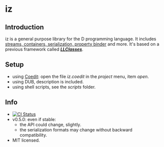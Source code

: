 iz
==

Introduction
------------
iz is a general purpose library for the D programming language. 
It includes [streams, containers, serialization, property binder](http://bbasile.github.io/iz/) and more.
It's based on a previous framework called [_**LLClasses**_](https://github.com/jsmdnq/LLClasses).

Setup
-----

- using [Coedit](https://github.com/BBasile/Coedit): open the file _iz.coedit_ in the _project_ menu, item _open_.
- using DUB, description is included.
- using shell scripts, see the _scripts_ folder.

Info
----
- [![CI Status](https://travis-ci.org/BBasile/iz.svg)](https://travis-ci.org/BBasile/iz)
- v0.5.0: even if stable:
    - the API could change, slightly.
    - the serialization formats may change without backward compatibility.
- MIT licensed.